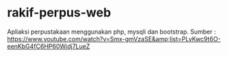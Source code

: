 # rakif-perpus-web
Apliaksi perpustakaan menggunakan php, mysqli dan bootstrap. Sumber : https://www.youtube.com/watch?v=Smx-gmVzaSE&amp;list=PLyKwc9t6O-eenKbG4fC6HP60Widj7LueZ
